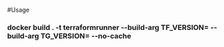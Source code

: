 #Usage

### docker build . -t terraformrunner --build-arg TF_VERSION=<version> --build-arg TG_VERSION=<version> --no-cache

